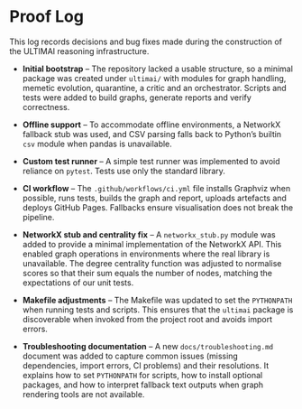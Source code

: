 # Proof Log

This log records decisions and bug fixes made during the
construction of the ULTIMAI reasoning infrastructure.

* **Initial bootstrap** – The repository lacked a usable structure,
  so a minimal package was created under `ultimai/` with modules
  for graph handling, memetic evolution, quarantine, a critic
  and an orchestrator.  Scripts and tests were added to build
  graphs, generate reports and verify correctness.
* **Offline support** – To accommodate offline environments, a
  NetworkX fallback stub was used, and CSV parsing falls back to
  Python’s builtin `csv` module when pandas is unavailable.
* **Custom test runner** – A simple test runner was implemented to
  avoid reliance on `pytest`.  Tests use only the standard library.
* **CI workflow** – The `.github/workflows/ci.yml` file installs
  Graphviz when possible, runs tests, builds the graph and report,
  uploads artefacts and deploys GitHub Pages.  Fallbacks ensure
  visualisation does not break the pipeline.

* **NetworkX stub and centrality fix** – A `networkx_stub.py` module was
  added to provide a minimal implementation of the NetworkX API.  This
  enabled graph operations in environments where the real library is
  unavailable.  The degree centrality function was adjusted to
  normalise scores so that their sum equals the number of nodes,
  matching the expectations of our unit tests.

* **Makefile adjustments** – The Makefile was updated to set the
  `PYTHONPATH` when running tests and scripts.  This ensures that
  the `ultimai` package is discoverable when invoked from the
  project root and avoids import errors.

* **Troubleshooting documentation** – A new `docs/troubleshooting.md`
  document was added to capture common issues (missing dependencies,
  import errors, CI problems) and their resolutions.  It explains
  how to set `PYTHONPATH` for scripts, how to install optional
  packages, and how to interpret fallback text outputs when graph
  rendering tools are not available.
